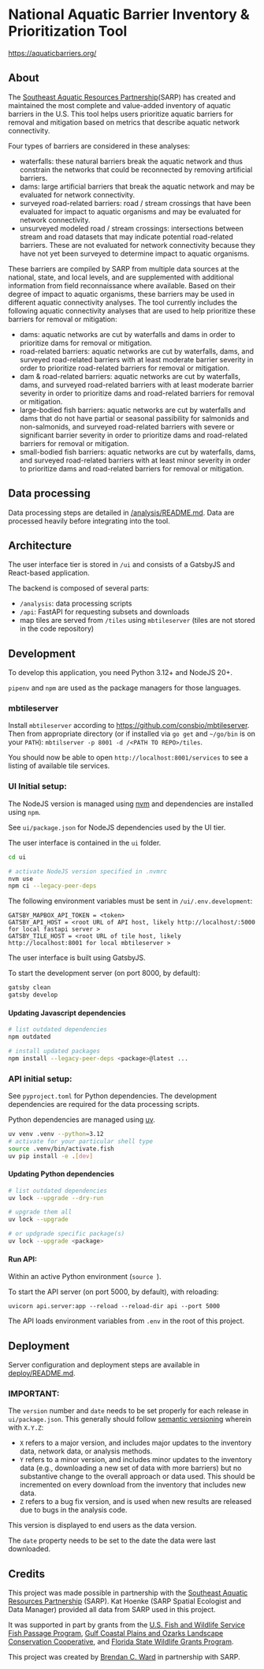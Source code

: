 # National Aquatic Barrier Inventory & Prioritization Tool

https://aquaticbarriers.org/

## About

The [Southeast Aquatic Resources Partnership](https://southeastaquatics.net)(SARP) has created and maintained the most complete and value-added inventory of aquatic barriers in the U.S. This tool helps users prioritize aquatic barriers for removal and mitigation based on metrics that describe aquatic network connectivity.

Four types of barriers are considered in these analyses:
- waterfalls: these natural barriers break the aquatic network and thus constrain the networks that could be reconnected by removing artificial barriers.
- dams: large artificial barriers that break the aquatic network and may be evaluated for network connectivity.
- surveyed road-related barriers: road / stream crossings that have been evaluated for impact to aquatic organisms and may be evaluated for network connectivity.
- unsurveyed modeled road / stream crossings: intersections between stream and road datasets that may indicate potential road-related barriers. These are not evaluated for network connectivity because they have not yet been surveyed to determine impact to aquatic organisms.

These barriers are compiled by SARP from multiple data sources at the national, state, and local levels, and are supplemented with additional information from field reconnaissance where available.  Based on their degree of impact to aquatic organisms, these barriers may be used in different aquatic connectivity analyses.  The tool currently includes the following aquatic connectivity analyses that are used to help prioritize these barriers for removal or mitigation:
- dams: aquatic networks are cut by waterfalls and dams in order to prioritize dams for removal or mitigation.
- road-related barriers: aquatic networks are cut by waterfalls, dams, and surveyed road-related barriers with at least moderate barrier severity in order to prioritize road-related barriers for removal or mitigation.
- dam & road-related barriers: aquatic networks are cut by waterfalls, dams, and surveyed road-related barriers with at least moderate barrier severity in order to prioritize dams and road-related barriers for removal or mitigation.
- large-bodied fish barriers: aquatic networks are cut by waterfalls and dams that do not have partial or seasonal passibility for salmonids and non-salmonids, and surveyed road-related barriers with severe or significant barrier severity in order to prioritize dams and road-related barriers for removal or mitigation.
- small-bodied fish barriers: aquatic networks are cut by waterfalls, dams, and surveyed road-related barriers with at least minor severity in order to prioritize dams and road-related barriers for removal or mitigation.
 

## Data processing

Data processing steps are detailed in [/analysis/README.md](analysis). Data are processed heavily before integrating into the tool.

## Architecture

The user interface tier is stored in `/ui` and consists of a GatsbyJS and React-based application.

The backend is composed of several parts:

- `/analysis`: data processing scripts
- `/api`: FastAPI for requesting subsets and downloads
- map tiles are served from `/tiles` using `mbtileserver` (tiles are not stored in the code repository)

## Development

To develop this application, you need Python 3.12+ and NodeJS 20+.

`pipenv` and `npm` are used as the package managers for those languages.

### mbtileserver

Install `mbtileserver` according to https://github.com/consbio/mbtileserver.
Then from appropriate directory (or if installed via `go get` and `~/go/bin` is on your `PATH`): `mbtilserver -p 8001 -d /<PATH TO REPO>/tiles`.

You should now be able to open `http://localhost:8001/services` to see a listing of available tile services.

### UI Initial setup:
The NodeJS version is managed
using [nvm](https://github.com/nvm-sh/nvm) and dependencies are installed using `npm`.

See `ui/package.json` for NodeJS dependencies used by the UI tier.

The user interface is contained in the `ui` folder. 
```bash
cd ui

# activate NodeJS version specified in .nvmrc
nvm use
npm ci --legacy-peer-deps
```


The following environment variables must be sent in `/ui/.env.development`:

```
GATSBY_MAPBOX_API_TOKEN = <token>
GATSBY_API_HOST = <root URL of API host, likely http://localhost/:5000 for local fastapi server >
GATSBY_TILE_HOST = <root URL of tile host, likely http://localhost:8001 for local mbtileserver >
```


The user interface is built using GatsbyJS.

To start the development server (on port 8000, by default):

```bash
gatsby clean
gatsby develop
```

#### Updating Javascript dependencies
```bash
# list outdated dependencies
npm outdated

# install updated packages
npm install --legacy-peer-deps <package>@latest ...
``` 

### API initial setup:

See `pyproject.toml` for Python dependencies. The development dependencies are required for the data processing scripts.

Python dependencies are managed using [uv](https://github.com/astral-sh/uv).

```bash
uv venv .venv --python=3.12
# activate for your particular shell type
source .venv/bin/activate.fish
uv pip install -e .[dev]
```

#### Updating Python dependencies

```bash
# list outdated dependencies
uv lock --upgrade --dry-run

# upgrade them all
uv lock --upgrade

# or updgrade specific package(s)
uv lock --upgrade <package>
```

#### Run API:

Within an active Python environment (`source `).

To start the API server (on port 5000, by default), with reloading:

```
uvicorn api.server:app --reload --reload-dir api --port 5000
```

The API loads environment variables from `.env` in the root of this project.

## Deployment

Server configuration and deployment steps are available in [deploy/README.md](deploy/README.md).

### IMPORTANT:

The `version` number and `date` needs to be set properly for each release in `ui/package.json`.
This generally should follow [semantic versioning](https://semver.org/) wherein with `X.Y.Z`:

- `X` refers to a major version, and includes major updates to the inventory data, network data, or analysis methods.
- `Y` refers to a minor version, and includes minor updates to the inventory data (e.g., downloading a new set of data with more barriers) but no substantive change to the overall approach or data used. This should be incremented on every download from the inventory that includes new data.
- `Z` refers to a bug fix version, and is used when new results are released due to bugs in the analysis code.

This version is displayed to end users as the data version.

The `date` property needs to be set to the date the data were last downloaded.

## Credits

This project was made possible in partnership with the [Southeast Aquatic Resources Partnership](https://southeastaquatics.net/) (SARP). Kat Hoenke (SARP Spatial Ecologist and Data Manager) provided all data from SARP used in this project.

It was supported in part by grants from the [U.S. Fish and Wildlife Service Fish Passage Program](https://www.fws.gov/fisheries/fish-passage.html), [Gulf Coastal Plains and Ozarks Landscape Conservation Cooperative](https://gcpolcc.org/), and [Florida State Wildlife Grants Program](https://myfwc.com/conservation/special-initiatives/fwli/grant/).

This project was created by [Brendan C. Ward](https://github.com/brendan-ward) in partnership with SARP.
